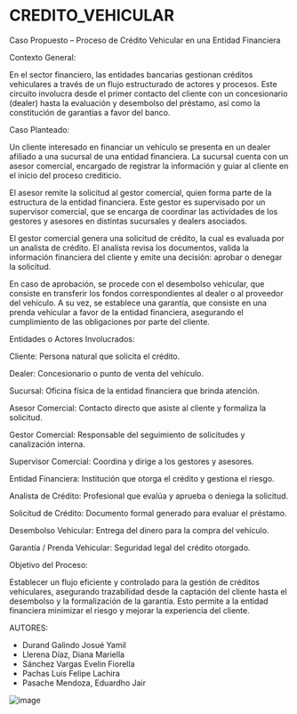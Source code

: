 # CREDITO_VEHICULAR
Caso Propuesto – Proceso de Crédito Vehicular en una Entidad Financiera 

Contexto General: 

En el sector financiero, las entidades bancarias gestionan créditos vehiculares a través de un flujo estructurado de actores y procesos. Este circuito involucra desde el primer contacto del cliente con un concesionario (dealer) hasta la evaluación y desembolso del préstamo, así como la constitución de garantías a favor del banco. 

  

Caso Planteado: 

Un cliente interesado en financiar un vehículo se presenta en un dealer afiliado a una sucursal de una entidad financiera. La sucursal cuenta con un asesor comercial, encargado de registrar la información y guiar al cliente en el inicio del proceso crediticio. 


El asesor remite la solicitud al gestor comercial, quien forma parte de la estructura de la entidad financiera. Este gestor es supervisado por un supervisor comercial, que se encarga de coordinar las actividades de los gestores y asesores en distintas sucursales y dealers asociados. 


El gestor comercial genera una solicitud de crédito, la cual es evaluada por un analista de crédito. El analista revisa los documentos, valida la información financiera del cliente y emite una decisión: aprobar o denegar la solicitud. 


En caso de aprobación, se procede con el desembolso vehicular, que consiste en transferir los fondos correspondientes al dealer o al proveedor del vehículo. A su vez, se establece una garantía, que consiste en una prenda vehicular a favor de la entidad financiera, asegurando el cumplimiento de las obligaciones por parte del cliente. 


Entidades o Actores Involucrados: 

Cliente: Persona natural que solicita el crédito. 


Dealer: Concesionario o punto de venta del vehículo. 


Sucursal: Oficina física de la entidad financiera que brinda atención. 


Asesor Comercial: Contacto directo que asiste al cliente y formaliza la solicitud. 
  

Gestor Comercial: Responsable del seguimiento de solicitudes y canalización interna. 


Supervisor Comercial: Coordina y dirige a los gestores y asesores. 


Entidad Financiera: Institución que otorga el crédito y gestiona el riesgo. 


Analista de Crédito: Profesional que evalúa y aprueba o deniega la solicitud. 


Solicitud de Crédito: Documento formal generado para evaluar el préstamo. 


Desembolso Vehicular: Entrega del dinero para la compra del vehículo. 


Garantía / Prenda Vehicular: Seguridad legal del crédito otorgado. 

 
Objetivo del Proceso: 

Establecer un flujo eficiente y controlado para la gestión de créditos vehiculares, asegurando trazabilidad desde la captación del cliente hasta el desembolso y la formalización de la garantía. Esto permite a la entidad financiera minimizar el riesgo y mejorar la experiencia del cliente. 

AUTORES:

- Durand Galindo Josué Yamil 
- Llerena Díaz, Diana Mariella 
- Sánchez Vargas Evelin Fiorella 
- Pachas Luis Felipe Lachira 
- Pasache Mendoza, Eduardho Jair 

![image](https://github.com/user-attachments/assets/90494953-ff9b-4581-8560-92cda9506b48)

